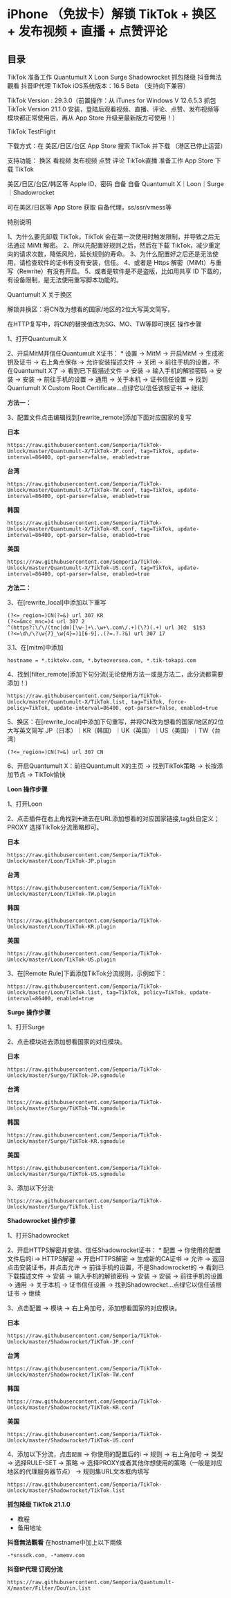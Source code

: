 # **iPhone （免拔卡）解锁 TikTok + 换区 + 发布视频 + 直播 + 点赞评论**
## 目录

TikTok
准备工作
Quantumult X
Loon
Surge
Shadowrocket
抓包降级
抖音無法觀看
抖音IP代理
TikTok
iOS系统版本：16.5 Beta （支持向下兼容）

TikTok Version : 29.3.0（前置操作：从 iTunes for Windows V 12.6.5.3 抓包 TikTok Version 21.1.0 安装，登陆后观看视频、直播、评论、点赞、发布视频等模块都正常使用后，再从 App Store 升级至最新版方可使用！）

TikTok TestFlight

下载方式：在 美区/日区/台区 App Store 搜索 TikTok 并下载 （港区已停止运营）

支持功能：
 换区
 看视频
 发布视频
 点赞
 评论
 TikTok直播
准备工作
App Store 下载 TikTok

美区/日区/台区/韩区等 Apple ID、密码 自备
自备 Quantumult X｜Loon｜Surge｜Shadowrocket

可在美区/日区等 App Store 获取
自备代理，ss/ssr/vmess等

特别说明

1、为什么要先卸载 TikTok，TikTok 会在第一次使用时触发限制，并导致之后无法通过 MiMt 解密。
2、所以先配置好规则之后，然后在下载 TikTok，减少重定向的请求次数，降低风险，延长规则的寿命。
3、为什么配置好之后还是无法使用，请检查软件的证书有没有安装，信任。 4、或者是 Https 解密（MiMt）与重写（Rewrite）有没有开启。
5、或者是软件是不是盗版，比如用共享 ID 下载的，有设备限制，是无法使用重写脚本功能的。

Quantumult X
关于换区

解锁并换区：将CN改为想看的国家/地区的2位大写英文简写，

在HTTP复写中，将CN的替换值改为SG、MO、TW等即可换区
操作步骤

1、打开Quantumult X

2、开启MitM并信任Quantumult X证书： * 设置 → MitM → 开启MitM → 生成密钥及证书 → 右上角点保存 → 允许安装描述文件 → 关闭 → 前往手机的设置，不在Quantumult X了 → 看到已下载描述文件 → 安装 → 输入手机的解锁密码 → 安装 → 安装 → 前往手机的设置 → 通用 → 关于本机 → 证书信任设置 → 找到Quantumult X Custom Root Certificate…点绿它以信任该根证书 → 继续

**方法一：**

3、配置文件点击编辑找到[rewrite_remote]添加下面对应国家的复写

**日本**
```
https://raw.githubusercontent.com/Semporia/TikTok-Unlock/master/Quantumult-X/TikTok-JP.conf, tag=TikTok, update-interval=86400, opt-parser=false, enabled=true
```
**台湾**
```
https://raw.githubusercontent.com/Semporia/TikTok-Unlock/master/Quantumult-X/TikTok-TW.conf, tag=TikTok, update-interval=86400, opt-parser=false, enabled=true
```
**韩国**
```
https://raw.githubusercontent.com/Semporia/TikTok-Unlock/master/Quantumult-X/TikTok-KR.conf, tag=TikTok, update-interval=86400, opt-parser=false, enabled=true
```
**美国**
```
https://raw.githubusercontent.com/Semporia/TikTok-Unlock/master/Quantumult-X/TikTok-US.conf, tag=TikTok, update-interval=86400, opt-parser=false, enabled=true
```
**方法二：**

3、在[rewrite_local]中添加以下重写
```
(?<=_region=)CN(?=&) url 307 KR
(?<=&mcc_mnc=)4 url 307 2
^(https?:\/\/(tnc|dm)[\w-]+\.\w+\.com\/.+)(\?)(.+) url 302  $1$3
(?<=\d\/\?\w{7}_\w{4}=)1[6-9]..(?=.?.?&) url 307 17
```
3.1、在[mitm]中添加
```
hostname = *.tiktokv.com, *.byteoversea.com, *.tik-tokapi.com
```
4、找到[filter_remote]添加下句分流(无论使用方法一或是方法二，此分流都需要添加！)
```
https://raw.githubusercontent.com/Semporia/TikTok-Unlock/master/Quantumult-X/TikTok.list, tag=TikTok, force-policy=TikTok, update-interval=86400, opt-parser=false, enabled=true
```
5、换区：在[rewrite_local]中添加下句重写，并将CN改为想看的国家/地区的2位大写英文简写 JP（日本）｜KR（韩国）｜UK（英国）｜US（美国）｜TW（台湾）
```
(?<=_region=)CN(?=&) url 307 CN
```
6、开启Quantumult X：前往Quantumult X的主页 → 找到TikTok策略 → 长按添加节点 → TikTok愉快

**Loon
操作步骤**

1、打开Loon

2、点击插件在右上角找到➕进去在URL添加想看的对应国家链接,tag处自定义；PROXY 选择TikTok分流策略即可。

**日本**
```
https://raw.githubusercontent.com/Semporia/TikTok-Unlock/master/Loon/TikTok-JP.plugin
```
**台湾**
```
https://raw.githubusercontent.com/Semporia/TikTok-Unlock/master/Loon/TikTok-TW.plugin
```
**韩国**
```
https://raw.githubusercontent.com/Semporia/TikTok-Unlock/master/Loon/TikTok-KR.plugin
```
**美国**
```
https://raw.githubusercontent.com/Semporia/TikTok-Unlock/master/Loon/TikTok-US.plugin
```
3、在[Remote Rule]下面添加TikTok分流规则，示例如下：
```
https://raw.githubusercontent.com/Semporia/TikTok-Unlock/master/Loon/TikTok.list, tag=TikTok, policy=TikTok, update-interval=86400, enabled=true
```
**Surge
操作步骤**

1、打开Surge

2、点击模块进去添加想看国家的对应模块。

**日本**
```
https://raw.githubusercontent.com/Semporia/TikTok-Unlock/master/Surge/TiKTok-JP.sgmodule
```
**台湾**
```
https://raw.githubusercontent.com/Semporia/TikTok-Unlock/master/Surge/TiKTok-TW.sgmodule
```
**韩国**
```
https://raw.githubusercontent.com/Semporia/TikTok-Unlock/master/Surge/TiKTok-KR.sgmodule
```
**美国**
```
https://raw.githubusercontent.com/Semporia/TikTok-Unlock/master/Surge/TiKTok-US.sgmodule
```
3、添加以下分流
```
https://raw.githubusercontent.com/Semporia/TikTok-Unlock/master/Surge/TikTok.list
```
**Shadowrocket
操作步骤**

1、打开Shadowrocket

2、开启HTTPS解密并安装、信任Shadowrocket证书： * 配置 → 你使用的配置文件后的i → HTTPS解密 → 开启HTTPS解密 → 生成新的CA证书 → 允许 → 返回点击安装证书，并点击允许 → 前往手机的设置，不是Shadowrocket的 → 看到已下载描述文件 → 安装 → 输入手机的解锁密码 → 安装 → 安装 → 前往手机的设置 → 通用 → 关于本机 → 证书信任设置 → 找到Shadowrocket…点绿它以信任该根证书 → 继续

3、点击配置 → 模块 → 右上角加号，添加想看国家的对应模块。

**日本**
```
https://raw.githubusercontent.com/Semporia/TikTok-Unlock/master/Shadowrocket/TiKTok-JP.conf
```
**台湾**
```
https://raw.githubusercontent.com/Semporia/TikTok-Unlock/master/Shadowrocket/TiKTok-TW.conf
```
**韩国**
```
https://raw.githubusercontent.com/Semporia/TikTok-Unlock/master/Shadowrocket/TiKTok-KR.conf
```
**美国**
```
https://raw.githubusercontent.com/Semporia/TikTok-Unlock/master/Shadowrocket/TiKTok-US.conf
```
4、添加以下分流，点击`配置` → 你使用的配置后的i → 规则 → 右上角加号 → 类型 → 选择RULE-SET → 策略 → 选择PROXY或者其他你想使用的策略（一般是对应地区的代理服务器节点） → 规则集URL文本框内填写
```
https://raw.githubusercontent.com/Semporia/TikTok-Unlock/master/Shadowrocket/TikTok.list
```
**抓包降级 TikTok 21.1.0**

* 教程
* 备用地址

**抖音無法觀看**
在hostname中加上以下兩條
```
-*snssdk.com, -*amemv.com
```
**抖音IP代理
订阅分流**
```
https://raw.githubusercontent.com/Semporia/Quantumult-X/master/Filter/DouYin.list
```
